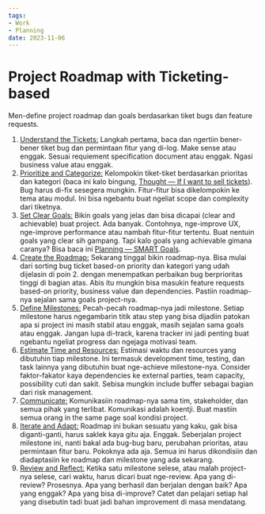 ```yaml
---
tags:
- Work
- Planning
date: 2023-11-06
---
```


# Project Roadmap with Ticketing-based

Men-define project roadmap dan goals berdasarkan tiket bugs dan feature requests.

1. <ins>Understand the Tickets:</ins> Langkah pertama, baca dan ngertiin bener-bener tiket bug dan permintaan fitur yang di-log. Make sense atau enggak. Sesuai requiement specification document atau enggak. Ngasi business value atau enggak.
2. <ins>Prioritize and Categorize:</ins> Kelompokin tiket-tiket berdasarkan prioritas dan kategori (baca ini kalo bingung, [Thought — If I want to sell tickets](/Life/Thought/Thought%20—%20If%20I%20want%20to%20sell%20tickets.md)). Bug harus di-fix sesegera mungkin. Fitur-fitur bisa dikelompokin ke tema atau modul. Ini bisa ngebantu buat ngeliat scope dan complexity dari tiketnya.
3. <ins>Set Clear Goals:</ins> Bikin goals yang jelas dan bisa dicapai (clear and achievable) buat project. Ada banyak. Contohnya, nge-improve UX, nge-improve performance atau nambah fitur-fitur tertentu. Buat nentuin goals yang clear sih gampang. Tapi kalo goals yang achievable gimana caranya? Bisa baca ini [Planning — SMART Goals](/Planning/Planning%20—%20SMART%20Goals.md).
4. <ins>Create the Roadmap:</ins> Sekarang tinggal bikin roadmap-nya. Bisa mulai dari sorting bug ticket based-on priority dan kategori yang udah dijelasin di poin 2. dengan menempatkan perbaikan bug berprioritas tinggi di bagian atas. Abis itu mungkin bisa masukin feature requests based-on priority, business value dan dependencies. Pastiin roadmap-nya sejalan sama goals project-nya.
5. <ins>Define Milestones:</ins> Pecah-pecah roadmap-nya jadi milestone. Setiap milestone harus ngegambarin titik atau step yang bisa dijadiin patokan apa si project ini masih stabil atau enggak, masih sejalan sama goals atau enggak. Jangan lupa di-track, karena tracker ini jadi penting buat ngebantu ngeliat progress dan ngejaga motivasi team.
6. <ins>Estimate Time and Resources:</ins> Estimasi waktu dan resources yang dibutuhin tiap milestone. Ini termasuk development time, testing, dan task lainnya yang dibutuhin buat nge-achieve milestone-nya. Consider faktor-fakator kaya dependencies ke external parties, team capacity, possibility cuti dan sakit. Sebisa mungkin include buffer sebagai bagian dari risk management.
7. <ins>Communicate:</ins> Komunikasiin roadmap-nya sama tim, stakeholder, dan semua pihak yang terlibat. Komunikasi adalah koentji. Buat mastiin semua orang in the same page soal kondisi project.
8. <ins>Iterate and Adapt:</ins> Roadmap ini bukan sesuatu yang kaku, gak bisa diganti-ganti, harus saklek kaya gitu aja. Enggak. Seberjalan project milestone ini, nanti bakal ada bug-bug baru, perubahan prioritas, atau permintaan fitur baru. Pokoknya ada aja. Semua ini harus dikondisiin dan diadaptasiin ke roadmap dan milestone yang ada sekarang.
9. <ins>Review and Reflect:</ins> Ketika satu milestone selese, atau malah project-nya selese, cari waktu, harus dicari buat nge-review. Apa yang di-review? Prosesnya. Apa yang berhasil dan berjalan dengan baik? Apa yang enggak? Apa yang bisa di-improve? Catet dan pelajari setiap hal yang disebutin tadi buat jadi bahan improvement di masa mendatang.

